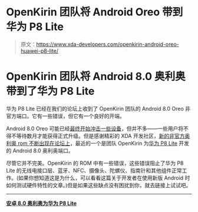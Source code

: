 # OpenKirin 团队将 Android Oreo 带到华为 P8 Lite

> 原文：<https://www.xda-developers.com/openkirin-android-oreo-huawei-p8-lite/>

# OpenKirin 团队将 Android 8.0 奥利奥带到了华为 P8 Lite

华为 P8 Lite 已经在我们的论坛上收到了 OpenKirin 团队的 Android 8.0 Oreo 非官方端口。它有一些错误，但它有一个良好的开端。

Android 8.0 Oreo 可能已经[最终开始冲击一些设备](https://www.xda-developers.com/oxygenos-5-android-oreo-released-oneplus-3-oneplus-3t/)，但并不多——一些用户将不得不等待数月才能获得正式升级。但是感谢精彩的 XDA 开发社区，[新的非官方奥利奥 rom 不断出现在论坛上](https://www.xda-developers.com/list-android-oreo-unofficial-ports/)，最近的一个是团队 OpenKirin 为[华为 P8 Lite](http://xda-developers.com/tag/p8-lite) 开发的 Android 8.0 奥利奥端口。

尽管它并不完美。OpenKirin 的 ROM 中有一些错误，这些错误阻止了华为 P8 Lite 的无线电接口层、蓝牙、NFC、摄像头、陀螺仪、指南针和其他组件正常工作。(如果你想知道这是为什么，可以看看这篇关于开发者在使用新版 Android 时如何测试硬件特性的文章。)但是如果这些缺点没有困扰到你，就去链接上试试吧。

* * *

[**安卓 8.0 奥利奥为华为 P8 Lite**](https://forum.xda-developers.com/p8lite/development/rom-t3707374)